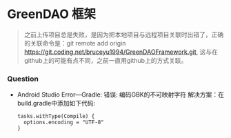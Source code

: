 GreenDAO 框架
========================
> 之前上传项目总是失败，是因为把本地项目与远程项目关联时出错了，正确的关联命令是：git remote add origin https://git.coding.net/bruceyu1994/GreenDAOFramework.git, 这与在github上的可能有点不同，之前一直用github上的方式关联。

### Question
* Android Studio Error—Gradle: 错误: 编码GBK的不可映射字符
  解决方案：在build.gradle中添加如下代码:
  
  ```android
  tasks.withType(Compile) {  
    options.encoding = "UTF-8"
  }
  ```